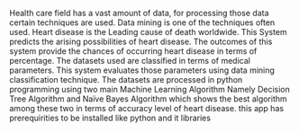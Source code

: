 Health care field has a vast amount of data, for processing those data certain techniques are used. Data mining is one of the techniques often used. Heart disease is the Leading cause of death worldwide. This System predicts the arising possibilities of heart disease. The outcomes of this system provide the chances of occurring heart disease in terms of percentage. The datasets used are classified in terms of medical parameters. This system evaluates those parameters using data mining classification technique. The datasets are processed in python programming using two main Machine Learning Algorithm Namely Decision Tree Algorithm and Naïve Bayes Algorithm which shows the best algorithm among these two in terms of accuracy level of heart disease. this app has prerequirities to be installed like python and it libraries
